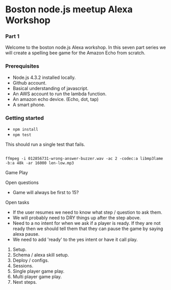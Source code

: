 # Boston node.js meetup Alexa Workshop

### Part 1

Welcome to the boston node.js Alexa workshop. In this seven part series we will create a spelling bee game for the Amazon Echo from scratch.

### Prerequisites

* Node.js 4.3.2 installed locally.
* Github account.
* Basical understanding of javascript.
* An AWS account to run the lambda function.
* An amazon echo device. (Echo, dot, tap)
* A smart phone.

### Getting started

* `npm install`
* `npm test`

This should run a single test that fails.

## 

`ffmpeg -i 012856731-wrong-answer-buzzer.wav -ac 2 -codec:a libmp3lame -b:a 48k -ar 16000 len-low.mp3`

Game Play

Open questions

* Game will always be first to 15?

Open tasks

* If the user resumes we need to know what step / question to ask them.
* We will probably need to DRY things up after the step above.
* Need to a no intent for when we ask if a player is ready. If they are not ready then we should tell them that they can pause the game by saying alexa pause.
* We need to add 'ready' to the yes intent or have it call play.

1. Setup.
2. Schema / alexa skill setup.
3. Deploy / configs.
4. Sessions.
5. Single player game play.
6. Multi player game play.
7. Next steps.